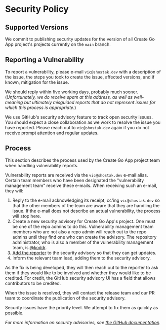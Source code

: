 # Security Policy

## Supported Versions

We commit to publishing security updates for the version of all Create Go App project's projects
currently on the `main` branch.

## Reporting a Vulnerability

To report a vulnerability, please e-mail `vic@shostak.dev` with a description of the issue,
the steps you took to create the issue, affected versions, and if known, mitigation for the issue.

We should reply within five working days, probably much sooner. (_Unfortunately, we do receive
spam at this address, as well as well-meaning but ultimately misguided reports that do not
represent issues for which this process is appropriate._)

We use GitHub's security advisory feature to track open security issues. You should expect
a close collaboration as we work to resolve the issue you have reported. Please reach out to
`vic@shostak.dev` again if you do not receive prompt attention and regular updates.

## Process

This section describes the process used by the Create Go App project team when handling vulnerability
reports.

Vulnerability reports are received via the `vic@shostak.dev` e-mail alias. Certain team members
who have been designated the "vulnerability management team" receive these e-mails. When receiving
such an e-mail, they will:

1. Reply to the e-mail acknowledging its receipt, cc'ing `vic@shostak.dev` so that the other
   members of the team are aware that they are handling the issue. If the e-mail does not describe
   an actual vulnerability, the process will stop here.
2. Create a new security advisory for Create Go App's project. One must be one of the repo admins to
   do this. Vulnerability management team members who are not also a repo admin will reach out to
   the repo admins until they find one who can create the advisory. The repository administrator,
   who is also a member of the vulnerability management team, is [@koddr].
3. [Add the reporter] to the security advisory so that they can get updates.
4. Inform the relevant team lead, adding them to the security advisory.

As the fix is being developed, they will then reach out to the reporter to ask them if they would
like to be involved and whether they would like to be credited. For credit, the GitHub security advisory UI has a field that allows contributors to be credited.

When the issue is resolved, they will contact the release team and our PR team to coordinate the publication of the security advisory.

Security issues have the priority level. We attempt to fix them as quickly as possible.

_For more information on security advisories, see [the GitHub documentation]._

<!-- Links -->

[add the reporter]: https://docs.github.com/en/free-pro-team@latest/github/managing-security-vulnerabilities/adding-a-collaborator-to-a-security-advisory
[the github documentation]: https://docs.github.com/en/free-pro-team@latest/github/managing-security-vulnerabilities/managing-security-vulnerabilities-in-your-project
[@koddr]: https://github.com/koddr
